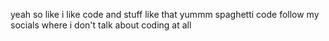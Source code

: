 yeah so like i like code and stuff like that yummm spaghetti code follow my socials where i don't talk about coding at all
<!---
PaperVb64/PaperVb64 is a ✨ special ✨ repository because its `README.md` (this file) appears on your GitHub profile.
You can click the Preview link to take a look at your changes.
--->
